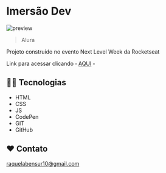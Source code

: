 

# Imersão Dev

![preview](https://media.discordapp.net/attachments/960222307513688216/1020376985240866897/preview.png?width=782&height=614)

> Alura

Projeto construido no evento Next Level Week da Rocketseat

Link para acessar clicando ▫️ [AQUI](https://raquelabensur.github.io/Certificad/) ▫️

## 👩‍💻 Tecnologias

- HTML
- CSS
- JS
- CodePen
- GIT
- GitHub

## ❤️ Contato

raquelabensur10@gmail.com
